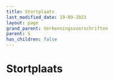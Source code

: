 ```yaml
---
title: Stortplaats
last_modified_date: 19-09-2023
layout: page
grand_parent: Verkenningsvoorschriften
parent: S
has_children: false
---
```


Stortplaats
===========

